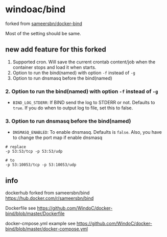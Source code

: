 # windoac/bind

forked from [sameersbn/docker-bind](https://github.com/sameersbn/docker-bind)

Most of the setting should be same.

## new add feature for this forked

1. Supported cron. Will save the current crontab content/job when the container stops and load it when starts.
2. Option to run the bind(named) with option `-f` instead of `-g`
3. Option to run dnsmasq before the bind(named)

### 2. Option to run the bind(named) with option `-f` instead of `-g`

* `BIND_LOG_STDERR`: If BIND send the log to STDERR or not. Defaults to `true`. 
   If you do when to output log to file, set this to false.

### 3. Option to run dnsmasq before the bind(named)

* `DNSMASQ_ENABLED`: To enable dnsmasq. Defaults is `false`. Also, you have to change the port map if enable dnsmasq
```
# replace
-p 53:53/tcp -p 53:53/udp

# to
-p 53:10053/tcp -p 53:10053/udp

```

## info

dockerhub forked from sameersbn/bind
https://hub.docker.com/r/sameersbn/bind

Dockerfile see
https://github.com/WindoC/docker-bind/blob/master/Dockerfile

docker-cmpose.yml example see
https://github.com/WindoC/docker-bind/blob/master/docker-compose.yml
